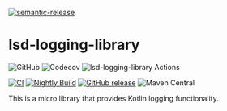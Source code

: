 [![semantic-release](https://img.shields.io/badge/semantic-release-e10079.svg?logo=semantic-release)](https://github.com/semantic-release/semantic-release)

# lsd-logging-library

![GitHub](https://img.shields.io/github/license/lsd-consulting/lsd-logging-library)
![Codecov](https://img.shields.io/codecov/c/github/lsd-consulting/lsd-logging-library)
![lsd-logging-library Actions](https://api.meercode.io/badge/lsd-consulting/lsd-logging-library?type=ci-score&branch=main&lastDay=14)

[![CI](https://github.com/lsd-consulting/lsd-logging-library/actions/workflows/ci.yml/badge.svg)](https://github.com/lsd-consulting/lsd-logging-library/actions/workflows/ci.yml)
[![Nightly Build](https://github.com/lsd-consulting/lsd-logging-library/actions/workflows/nightly.yml/badge.svg)](https://github.com/lsd-consulting/lsd-logging-library/actions/workflows/nightly.yml)
[![GitHub release](https://img.shields.io/github/release/lsd-consulting/lsd-logging-library)](https://github.com/lsd-consulting/lsd-logging-library/releases)
![Maven Central](https://img.shields.io/maven-central/v/io.github.lsd-consulting/lsd-logging-library)

This is a micro library that provides Kotlin logging functionality.
